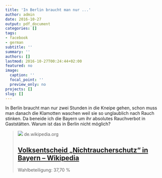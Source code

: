 ```yaml
---
title: 'In Berlin braucht man nur ...'
author: admin
date: 2016-10-27
output: pdf_document
categories: []
tags:
- facebook
- german
subtitle: ''
summary: ''
authors: []
lastmod: 2016-10-27T00:24:44+02:00
featured: no
image:
  caption: ''
  focal_point: ''
  preview_only: no
projects: []
slug: []
---
```

In Berlin braucht man nur zwei Stunden in die Kneipe gehen, schon muss man danach die Klamotten waschen weil sie so unglaublich nach Rauch stinken. 
Da beneide ich die Bayern um ihr absolutes Rauchverbot in Gaststätten. Warum ist das in Berlin nicht möglich?
> [![](https://upload.wikimedia.org/wikipedia/commons/thumb/8/8a/Frankenberger_nichtraucherschutz.JPG/1200px-Frankenberger_nichtraucherschutz.JPG)](https://de.wikipedia.org/wiki/Volksentscheid_%E2%80%9ENichtraucherschutz%E2%80%9C_in_Bayern)
> de.wikipedia.org
> ## [Volksentscheid „Nichtraucherschutz“ in Bayern – Wikipedia](https://de.wikipedia.org/wiki/Volksentscheid_%E2%80%9ENichtraucherschutz%E2%80%9C_in_Bayern)
>
>Wahlbeteiligung: 37,70 %


